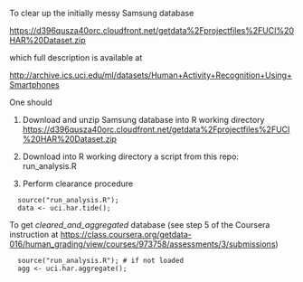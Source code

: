 To clear up the initially messy Samsung database

  https://d396qusza40orc.cloudfront.net/getdata%2Fprojectfiles%2FUCI%20HAR%20Dataset.zip 

which full description is available at 

  http://archive.ics.uci.edu/ml/datasets/Human+Activity+Recognition+Using+Smartphones 

One should

  1. Download and unzip Samsung database into R working directory
     https://d396qusza40orc.cloudfront.net/getdata%2Fprojectfiles%2FUCI%20HAR%20Dataset.zip 

  2. Download into R working directory a script from this repo:
     run_analysis.R   

  3. Perform clearance procedure
```
  source("run_analysis.R");
  data <- uci.har.tide();
```

To get _cleared_and_aggregated_ database (see step 5 of the Coursera instruction at 
https://class.coursera.org/getdata-016/human_grading/view/courses/973758/assessments/3/submissions)

```
  source("run_analysis.R"); # if not loaded
  agg <- uci.har.aggregate();
```
